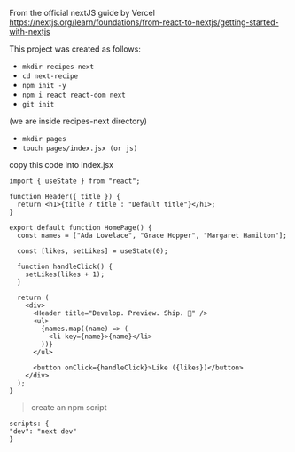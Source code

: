 From the official nextJS guide by Vercel
https://nextjs.org/learn/foundations/from-react-to-nextjs/getting-started-with-nextjs

This project was created as follows:

- `mkdir recipes-next`
- `cd next-recipe`
- `npm init -y`
- `npm i react react-dom next`
- `git init`

(we are inside recipes-next directory)

- `mkdir pages`
- `touch pages/index.jsx (or js)`

copy this code into index.jsx

```
import { useState } from "react";

function Header({ title }) {
  return <h1>{title ? title : "Default title"}</h1>;
}

export default function HomePage() {
  const names = ["Ada Lovelace", "Grace Hopper", "Margaret Hamilton"];

  const [likes, setLikes] = useState(0);

  function handleClick() {
    setLikes(likes + 1);
  }

  return (
    <div>
      <Header title="Develop. Preview. Ship. 🚀" />
      <ul>
        {names.map((name) => (
          <li key={name}>{name}</li>
        ))}
      </ul>

      <button onClick={handleClick}>Like ({likes})</button>
    </div>
  );
}
```

> create an npm script

```
scripts: {
"dev": "next dev"
}
```
